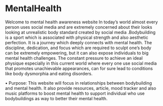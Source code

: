 ﻿# MentalHealth
Welcome to mental health awareness website 
In today’s world almost every person uses social media and are extremely concerned about
their looks looking at unrealistic body standard created by social media .Bodybuilding is a sport
which is associated with physical strength and also aesthetic perfection. It is a journey which
deeply connects with mental health. The discipline, dedication, and focus which are required
to sculpt one’s body can be extremely empowering, but it can also expose individuals to big
mental health challenges. The constant pressure to achieve an ideal physique especially in
this current world where every one use social media that promotes unachievable appearances,
can for sure lead to conditions like body dysmorphia and eating disorders.

• Purpose: This website will focus in relationships between bodybuilding and mental
health. It also provide resources, article, mood tracker and also music platforms to
boost mental health to support individual who use bodybuildings as way to better their
mental health.
